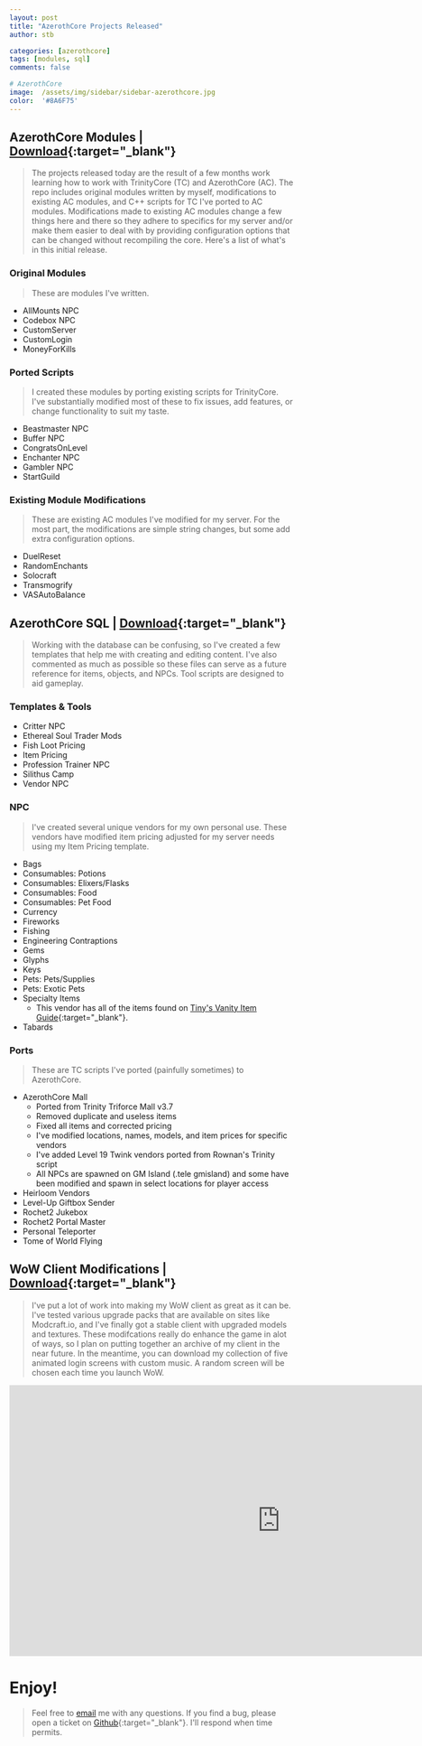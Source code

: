 ```yaml
---
layout: post
title: "AzerothCore Projects Released"
author: stb

categories: [azerothcore]
tags: [modules, sql]
comments: false

# AzerothCore
image: 	/assets/img/sidebar/sidebar-azerothcore.jpg
color: 	'#8A6F75'
---
```


## AzerothCore Modules | [Download](https://github.com/StygianTheBest/AzerothCore-Content/tree/master/Modules){:target="_blank"}
> The projects released today are the result of a few months work learning how to work with TrinityCore (TC) and AzerothCore (AC). The repo includes original modules written by myself, modifications to existing AC modules, and C++ scripts for TC I've ported to AC modules. Modifications made to existing AC modules change a few things here and there so they adhere to specifics for my server and/or make them easier to deal with by providing configuration options that can be changed without recompiling the core. Here's a list of what's in this initial release.

### Original Modules
> These are modules I've written.

- AllMounts NPC
- Codebox NPC
- CustomServer
- CustomLogin
- MoneyForKills

### Ported Scripts
> I created these modules by porting existing scripts for TrinityCore. I've substantially modified most of these to fix issues, add features, or change functionality to suit my taste.
 
- Beastmaster NPC
- Buffer NPC
- CongratsOnLevel
- Enchanter NPC
- Gambler NPC
- StartGuild


### Existing Module Modifications
> These are existing AC modules I've modified for my server. For the most part, the modifications are simple string changes, but some add extra configuration options. 

- DuelReset
- RandomEnchants
- Solocraft
- Transmogrify
- VASAutoBalance


## AzerothCore SQL | [Download](https://github.com/StygianTheBest/AzerothCore-Content/tree/master/SQL){:target="_blank"}
> Working with the database can be confusing, so I've created a few templates that help me with creating and editing content. I've also commented as much as possible so these files can serve as a future reference for items, objects, and NPCs. Tool scripts are designed to aid gameplay.


### Templates & Tools

- Critter NPC
- Ethereal Soul Trader Mods
- Fish Loot Pricing
- Item Pricing
- Profession Trainer NPC
- Silithus Camp
- Vendor NPC


### NPC
> I've created several unique vendors for my own personal use. These vendors have modified item pricing adjusted for my server needs using my Item Pricing template.

- Bags
- Consumables: Potions
- Consumables: Elixers/Flasks
- Consumables: Food
- Consumables: Pet Food
- Currency
- Fireworks
- Fishing
- Engineering Contraptions
- Gems
- Glyphs
- Keys
- Pets: Pets/Supplies
- Pets: Exotic Pets
- Specialty Items
	- This vendor has all of the items found on [Tiny's Vanity Item Guide](http://www.wowhead.com/guide=1788/tinys-vanity-item-guide){:target="_blank"}.
- Tabards

### Ports
> These are TC scripts I've ported (painfully sometimes) to AzerothCore.

- AzerothCore Mall
	- Ported from Trinity Triforce Mall v3.7
	- Removed duplicate and useless items
	- Fixed all items and corrected pricing
	- I've modified locations, names, models, and item prices for specific vendors
	- I've added Level 19 Twink vendors ported from Rownan's Trinity script
	- All NPCs are spawned on GM Island (.tele gmisland) and some have been modified and spawn in select locations for player access
- Heirloom Vendors
- Level-Up Giftbox Sender
- Rochet2 Jukebox
- Rochet2 Portal Master
- Personal Teleporter
- Tome of World Flying

## WoW Client Modifications | [Download](https://github.com/StygianTheBest/AzerothCore-Content/tree/master/WoWClient){:target="_blank"}
> I've put a lot of work into making my WoW client as great as it can be. I've tested various upgrade packs that are available on sites
like Modcraft.io, and I've finally got a stable client with upgraded models and textures. These modifcations really do enhance the game 
in alot of ways, so I plan on putting together an archive of my client in the near future. In the meantime, you can download my collection 
of five animated login screens with custom music. A random screen will be chosen each time you launch WoW.

<iframe class="center" width="960" height="480" src="https://www.youtube.com/embed/tGy4dMr9OhU" frameborder="0" allowfullscreen></iframe>

# Enjoy!
> Feel free to [email](mailto:stygianthebest@protonmail.com?subject=AzerothCore%20Modules) me with any questions. If you find a bug, please open a ticket on [Github](https://github.com/stygianthebest){:target="_blank"}. I'll respond when time permits.